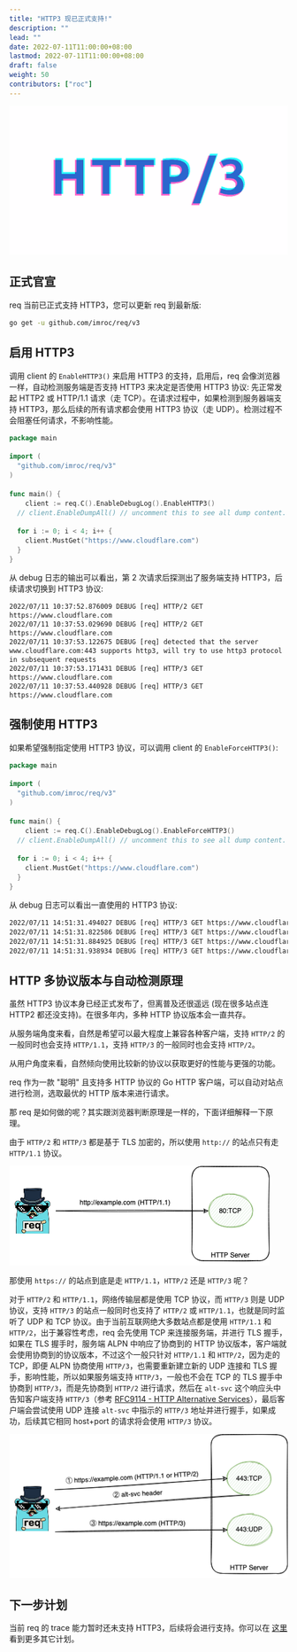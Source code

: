 ```yaml
---
title: "HTTP3 现已正式支持!"
description: ""
lead: ""
date: 2022-07-11T11:00:00+08:00
lastmod: 2022-07-11T11:00:00+08:00
draft: false
weight: 50
contributors: ["roc"]
---
```


![](http3.gif)

## 正式官宣

req 当前已正式支持 HTTP3，您可以更新 req 到最新版:

```bash
go get -u github.com/imroc/req/v3
```

## 启用 HTTP3

调用 client 的 `EnableHTTP3()` 来启用 HTTP3 的支持，启用后，req 会像浏览器一样，自动检测服务端是否支持 HTTP3 来决定是否使用 HTTP3 协议: 先正常发起 HTTP2 或 HTTP/1.1 请求（走 TCP）。在请求过程中，如果检测到服务器端支持 HTTP3，那么后续的所有请求都会使用 HTTP3 协议（走 UDP）。检测过程不会阻塞任何请求，不影响性能。

```go
package main

import (
  "github.com/imroc/req/v3"
)

func main() {
	client := req.C().EnableDebugLog().EnableHTTP3()
  // client.EnableDumpAll() // uncomment this to see all dump content.

  for i := 0; i < 4; i++ {
    client.MustGet("https://www.cloudflare.com")
  }
}
```

从 debug 日志的输出可以看出，第 2 次请求后探测出了服务端支持 HTTP3，后续请求切换到 HTTP3 协议:

```
2022/07/11 10:37:52.876009 DEBUG [req] HTTP/2 GET https://www.cloudflare.com
2022/07/11 10:37:53.029690 DEBUG [req] HTTP/2 GET https://www.cloudflare.com
2022/07/11 10:37:53.122675 DEBUG [req] detected that the server www.cloudflare.com:443 supports http3, will try to use http3 protocol in subsequent requests
2022/07/11 10:37:53.171431 DEBUG [req] HTTP/3 GET https://www.cloudflare.com
2022/07/11 10:37:53.440928 DEBUG [req] HTTP/3 GET https://www.cloudflare.com
```

## 强制使用 HTTP3

如果希望强制指定使用 HTTP3 协议，可以调用 client 的 `EnableForceHTTP3()`:

```go
package main

import (
  "github.com/imroc/req/v3"
)

func main() {
	client := req.C().EnableDebugLog().EnableForceHTTP3()
  // client.EnableDumpAll() // uncomment this to see all dump content.

  for i := 0; i < 4; i++ {
    client.MustGet("https://www.cloudflare.com")
  }
}
```

从 debug 日志可以看出一直使用的 HTTP3 协议:

```txt
2022/07/11 14:51:31.494027 DEBUG [req] HTTP/3 GET https://www.cloudflare.com
2022/07/11 14:51:31.822586 DEBUG [req] HTTP/3 GET https://www.cloudflare.com
2022/07/11 14:51:31.884925 DEBUG [req] HTTP/3 GET https://www.cloudflare.com
2022/07/11 14:51:31.938934 DEBUG [req] HTTP/3 GET https://www.cloudflare.com
```

## HTTP 多协议版本与自动检测原理

虽然 HTTP3 协议本身已经正式发布了，但离普及还很遥远 (现在很多站点连 HTTP2 都还没支持)。在很多年内，多种 HTTP 协议版本会一直共存。

从服务端角度来看，自然是希望可以最大程度上兼容各种客户端，支持 `HTTP/2` 的一般同时也会支持 `HTTP/1.1`，支持 `HTTP/3` 的一般同时也会支持 `HTTP/2`。

从用户角度来看，自然倾向使用比较新的协议以获取更好的性能与更强的功能。

req 作为一款 "聪明" 且支持多 HTTP 协议的 Go HTTP 客户端，可以自动对站点进行检测，选取最优的 HTTP 版本来进行请求。

那 req 是如何做的呢？其实跟浏览器判断原理是一样的，下面详细解释一下原理。

由于 `HTTP/2` 和 `HTTP/3` 都是基于 TLS 加密的，所以使用 `http://` 的站点只有走 `HTTP/1.1` 协议。

![](protocol-selection-http.png)

那使用 `https://` 的站点到底是走 `HTTP/1.1`，`HTTP/2` 还是 `HTTP/3` 呢？

对于 `HTTP/2` 和 `HTTP/1.1`，网络传输层都是使用 TCP 协议，而 `HTTP/3` 则是 UDP 协议，支持 `HTTP/3` 的站点一般同时也支持了 `HTTP/2` 或 `HTTP/1.1`，也就是同时监听了 UDP 和 TCP 协议。由于当前互联网绝大多数站点都是使用 `HTTP/1.1` 和 `HTTP/2`，出于兼容性考虑，req 会先使用 TCP 来连接服务端，并进行 TLS 握手，如果在 TLS 握手时，服务端 ALPN 中响应了协商到的 HTTP 协议版本，客户端就会使用协商到的协议版本，不过这个一般只针对 `HTTP/1.1` 和 `HTTP/2`，因为走的 TCP，即便 ALPN 协商使用 `HTTP/3`，也需要重新建立新的 UDP 连接和 TLS 握手，影响性能，所以如果服务端支持 `HTTP/3`，一般也不会在 TCP 的 TLS 握手中协商到 `HTTP/3`，而是先协商到 `HTTP/2` 进行请求，然后在 `alt-svc` 这个响应头中告知客户端支持 `HTTP/3`（参考 [RFC9114 - HTTP Alternative Services](https://www.rfc-editor.org/rfc/rfc9114.html#name-http-alternative-services)），最后客户端会尝试使用 UDP 连接 `alt-svc` 中指示的 `HTTP/3` 地址并进行握手，如果成功，后续其它相同 host+port 的请求将会使用 `HTTP/3` 协议。

![](protocol-selection-https.png)

## 下一步计划

当前 req 的 trace 能力暂时还未支持 HTTP3，后续将会进行支持。你可以在 [这里](https://github.com/users/imroc/projects/1/views/2) 看到更多其它计划。
